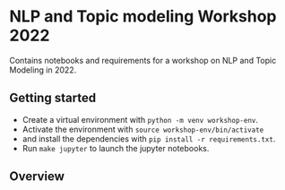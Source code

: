 # NLP and Topic modeling Workshop 2022
Contains notebooks and requirements for a workshop on NLP and Topic Modeling in 2022.


## Getting started

- Create a virtual environment with `python -m venv workshop-env`.
- Activate the environment with `source workshop-env/bin/activate`
- and install the dependencies with `pip install -r requirements.txt`.
- Run `make jupyter` to launch the jupyter notebooks.


## Overview

